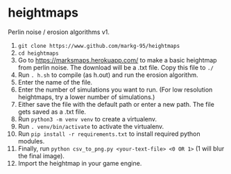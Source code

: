# heightmaps

Perlin noise / erosion algorithms v1.

1) ```git clone https://www.github.com/markg-95/heightmaps```
2) ```cd heightmaps```
3) Go to https://marksmaps.herokuapp.com/ to make a basic heightmap from perlin noise. The download will be a .txt file. Copy this file to ```./```
4) Run ```. h.sh``` to compile (as h.out) and run the erosion algorithm.
5) Enter the name of the file. 
6) Enter the number of simulations you want to run. (For low resolution heightmaps, try a lower number of simulations.)
7) Either save the file with the default path or enter a new path. The file gets saved as a .txt file.
8) Run `python3 -m venv venv` to create a virtualenv.
9) Run `. venv/bin/activate` to activate the virtualenv.
10) Run `pip install -r requirements.txt` to install required python modules.
11) Finally, run ```python csv_to_png.py <your-text-file> <0 OR 1>``` (1 will blur the final image).
12) Import the heightmap in your game engine.

